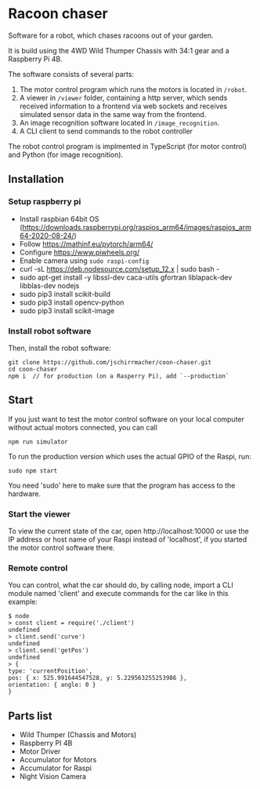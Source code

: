 # Racoon chaser

Software for a robot, which chases racoons out of your garden.

It is build using the 4WD Wild Thumper Chassis with 34:1 gear and a Raspberry Pi 4B.

The software consists of several parts:

1. The motor control program which runs the motors is located in `/robot`.
2. A viewer in `/viewer` folder, containing a http server, which sends received information to a frontend via web sockets and receives simulated sensor data in the same way from the frontend.
3. An image recognition software located in `/image_recognition`.
4. A CLI client to send commands to the robot controller

The robot control program is implmented in TypeScript (for motor control) and Python (for image recognition).

## Installation

### Setup raspberry pi

- Install raspbian 64bit OS (https://downloads.raspberrypi.org/raspios_arm64/images/raspios_arm64-2020-08-24/)
- Follow https://mathinf.eu/pytorch/arm64/
- Configure https://www.piwheels.org/
- Enable camera using `sudo raspi-config`
- curl -sL https://deb.nodesource.com/setup_12.x | sudo bash -
- sudo apt-get install -y libssl-dev caca-utils gfortran liblapack-dev libblas-dev nodejs
- sudo pip3 install scikit-build
- sudo pip3 install opencv-python
- sudo pip3 install scikit-image

### Install robot software

Then, install the robot software:

    git clone https://github.com/jschirrmacher/coon-chaser.git
    cd coon-chaser
    npm i  // for production (on a Rasperry Pi), add `--production`

## Start

If you just want to test the motor control software on your local computer without actual motors connected, you can call

    npm run simulator

To run the production version which uses the actual GPIO of the Raspi, run:

    sudo npm start

You need 'sudo' here to make sure that the program has access to the hardware.

### Start the viewer

To view the current state of the car, open http://localhost:10000 or use the IP address or host name of your Raspi instead of 'localhost', if you started the motor control software there.

### Remote control

You can control, what the car should do, by calling node, import a CLI module named 'client' and execute commands for the car like in this example:

    $ node
    > const client = require('./client')
    undefined
    > client.send('curve')
    undefined
    > client.send('getPos')
    undefined
    > {
    type: 'currentPosition',
    pos: { x: 525.991644547528, y: 5.229563255253986 },
    orientation: { angle: 0 }
    }

## Parts list

- Wild Thumper (Chassis and Motors)
- Raspberry PI 4B
- Motor Driver
- Accumulator for Motors
- Accumulator for Raspi
- Night Vision Camera

